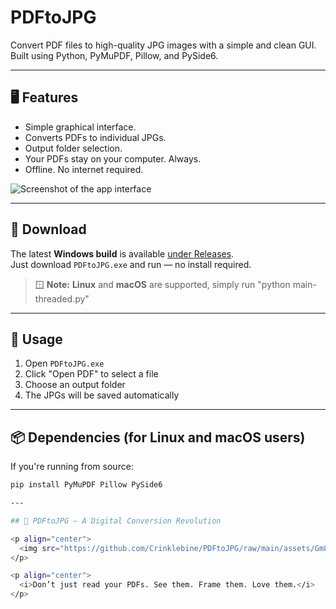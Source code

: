 # PDFtoJPG

Convert PDF files to high-quality JPG images with a simple and clean GUI.  
Built using Python, PyMuPDF, Pillow, and PySide6.

---

## 🖥️ Features

- Simple graphical interface.
- Converts PDFs to individual JPGs.
- Output folder selection.
- Your PDFs stay on your computer. Always.
- Offline. No internet required.

![Screenshot of the app interface](https://raw.githubusercontent.com/Crinklebine/PDFtoJPG/main/assets/Screenshot%202025-03-25%20193750.png)

---

## 💾 Download

The latest **Windows build** is available [under Releases](https://github.com/Crinklebine/PDFtoJPG/releases).  
Just download `PDFtoJPG.exe` and run — no install required.

> 🪟 **Note:** **Linux** and **macOS** are supported, simply run "python main-threaded.py"  

---

## 🚀 Usage

1. Open `PDFtoJPG.exe`
2. Click "Open PDF" to select a file
3. Choose an output folder
4. The JPGs will be saved automatically

---

## 📦 Dependencies (for Linux and macOS users)

If you're running from source:

```bash
pip install PyMuPDF Pillow PySide6

---

## 📰 PDFtoJPG – A Digital Conversion Revolution

<p align="center">
  <img src="https://github.com/Crinklebine/PDFtoJPG/raw/main/assets/Gm8fZHzbYAA8U1X.jpeg" alt="PDFtoJPG Retro BYTE Ad" width="600">
</p>

<p align="center">
  <i>Don’t just read your PDFs. See them. Frame them. Love them.</i>
</p>